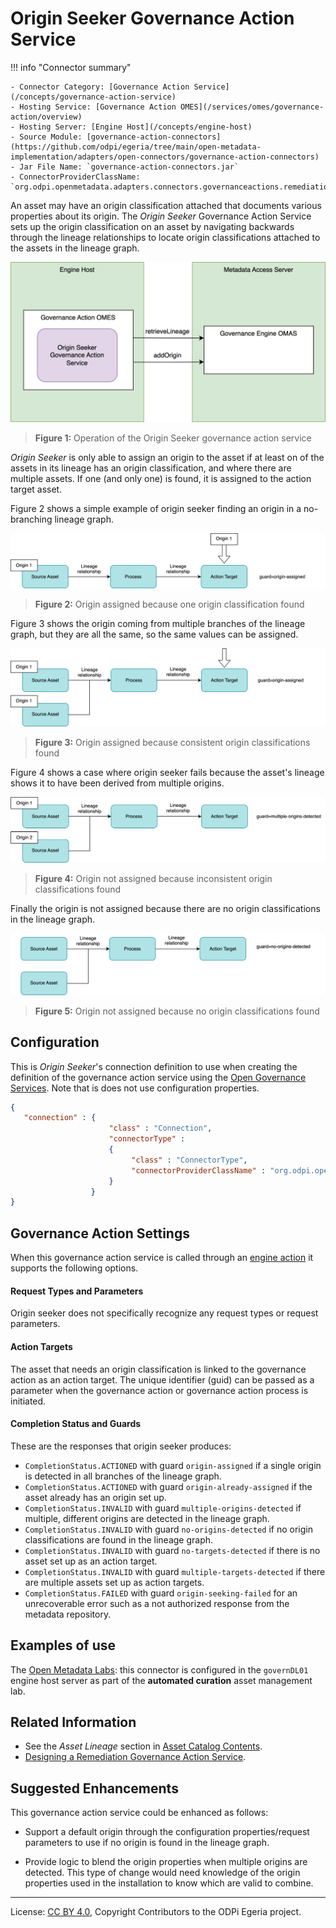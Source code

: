 <!-- SPDX-License-Identifier: CC-BY-4.0 -->
<!-- Copyright Contributors to the ODPi Egeria project. -->


# Origin Seeker Governance Action Service

!!! info "Connector summary"

    - Connector Category: [Governance Action Service](/concepts/governance-action-service)
    - Hosting Service: [Governance Action OMES](/services/omes/governance-action/overview)
    - Hosting Server: [Engine Host](/concepts/engine-host)
    - Source Module: [governance-action-connectors](https://github.com/odpi/egeria/tree/main/open-metadata-implementation/adapters/open-connectors/governance-action-connectors)
    - Jar File Name: `governance-action-connectors.jar`
    - ConnectorProviderClassName: `org.odpi.openmetadata.adapters.connectors.governanceactions.remediation.OriginSeekerGovernanceActionProvider`
    
An asset may have an origin classification attached that documents various properties about its origin.  The *Origin Seeker* Governance Action Service sets up the origin classification on an asset by navigating backwards through the lineage relationships to locate origin classifications attached to the assets in the lineage graph.  

![Figure 1](origin-seeker-remediation-governance-action-service.svg)
> **Figure 1:** Operation of the Origin Seeker governance action service

*Origin Seeker* is only able to assign an origin to the asset if at least on of the assets in its lineage has an origin classification, and where there are multiple assets.  If one (and only one) is found, it is assigned to the action target asset.

Figure 2 shows a simple example of origin seeker finding an origin in a no-branching lineage graph.

![Figure 2](origin-seeker-remediation-governance-action-service-1.svg)
> **Figure 2:** Origin assigned because one origin classification found

Figure 3 shows the origin coming from multiple branches of the lineage graph, but they are all the same, so the same values can be assigned.

![Figure 3](origin-seeker-remediation-governance-action-service-2.svg)
> **Figure 3:** Origin assigned because consistent origin classifications found

Figure 4 shows a case where origin seeker fails because the asset's lineage shows it to have been derived from multiple origins.

![Figure 4](origin-seeker-remediation-governance-action-service-3.svg)
> **Figure 4:** Origin not assigned because inconsistent origin classifications found

Finally the origin is not assigned because there are no origin classifications in the lineage graph.

![Figure 5](origin-seeker-remediation-governance-action-service-4.svg)
> **Figure 5:** Origin not assigned because no origin classifications found

## Configuration

This is *Origin Seeker*'s connection definition to use when creating the definition of the governance action service using the [Open Governance Services](/services/gaf-metadata-management). Note that is does not use configuration properties. 


```json
{
   "connection" : { 
                      "class" : "Connection",
                      "connectorType" : 
                      {
                           "class" : "ConnectorType",
                           "connectorProviderClassName" : "org.odpi.openmetadata.adapters.connectors.governanceactions.remediation.OriginSeekerGovernanceActionProvider"           
                      }
                  }
}

```

## Governance Action Settings

When this governance action service is called through an [engine action](/concepts/engine-action) it supports the following options.

#### Request Types and Parameters

Origin seeker does not specifically recognize any request types or request parameters.

#### Action Targets

The asset that needs an origin classification is linked to the governance action as an action target.  The unique identifier (guid) can be passed as a parameter when the governance action or governance action process is initiated.

#### Completion Status and Guards

These are the responses that origin seeker produces:

- `CompletionStatus.ACTIONED` with guard `origin-assigned` if a single origin is detected in all branches of the lineage graph.
- `CompletionStatus.ACTIONED` with guard `origin-already-assigned` if the asset already has an origin set up.
- `CompletionStatus.INVALID` with guard `multiple-origins-detected` if multiple, different origins are detected in the lineage graph.
- `CompletionStatus.INVALID` with guard `no-origins-detected` if no origin classifications are found in the lineage graph. 
- `CompletionStatus.INVALID` with guard `no-targets-detected` if there is no asset set up as an action target.
- `CompletionStatus.INVALID` with guard `multiple-targets-detected` if there are multiple assets set up as action targets.
- `CompletionStatus.FAILED` with guard `origin-seeking-failed` for an unrecoverable error such as a not authorized response from the metadata repository.

## Examples of use

The [Open Metadata Labs](/education/open-metadata-labs/overview): this connector is configured in the `governDL01` engine host server as part of the **automated curation** asset management lab.

## Related Information

* See the *Asset Lineage* section in [Asset Catalog Contents](/patterns/metadata-manager/overview/#asset-lineage).
* [Designing a Remediation Governance Action Service](/guides/developer/governance-action-services/overview/#remediation-context-methods).

## Suggested Enhancements

This governance action service could be enhanced as follows:

* Support a default origin through the configuration properties/request parameters to use if no origin is found in the
  lineage graph.
  
* Provide logic to blend the origin properties when multiple origins are detected.
  This type of change would need knowledge of the origin properties used in the installation
  to know which are valid to combine.

----
License: [CC BY 4.0](https://creativecommons.org/licenses/by/4.0/),
Copyright Contributors to the ODPi Egeria project.
